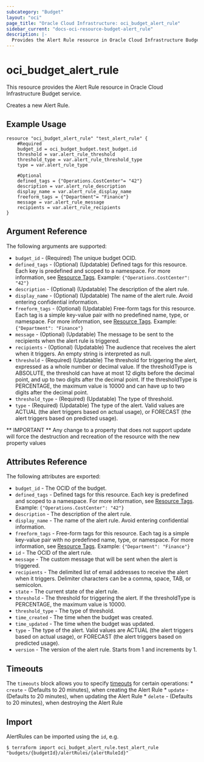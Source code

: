 ```yaml
---
subcategory: "Budget"
layout: "oci"
page_title: "Oracle Cloud Infrastructure: oci_budget_alert_rule"
sidebar_current: "docs-oci-resource-budget-alert_rule"
description: |-
  Provides the Alert Rule resource in Oracle Cloud Infrastructure Budget service
---
```


# oci_budget_alert_rule
This resource provides the Alert Rule resource in Oracle Cloud Infrastructure Budget service.

Creates a new Alert Rule.


## Example Usage

```hcl
resource "oci_budget_alert_rule" "test_alert_rule" {
	#Required
	budget_id = oci_budget_budget.test_budget.id
	threshold = var.alert_rule_threshold
	threshold_type = var.alert_rule_threshold_type
	type = var.alert_rule_type

	#Optional
	defined_tags = {"Operations.CostCenter"= "42"}
	description = var.alert_rule_description
	display_name = var.alert_rule_display_name
	freeform_tags = {"Department"= "Finance"}
	message = var.alert_rule_message
	recipients = var.alert_rule_recipients
}
```

## Argument Reference

The following arguments are supported:

* `budget_id` - (Required) The unique budget OCID.
* `defined_tags` - (Optional) (Updatable) Defined tags for this resource. Each key is predefined and scoped to a namespace. For more information, see [Resource Tags](https://docs.cloud.oracle.com/iaas/Content/General/Concepts/resourcetags.htm).  Example: `{"Operations.CostCenter": "42"}` 
* `description` - (Optional) (Updatable) The description of the alert rule.
* `display_name` - (Optional) (Updatable) The name of the alert rule. Avoid entering confidential information.
* `freeform_tags` - (Optional) (Updatable) Free-form tags for this resource. Each tag is a simple key-value pair with no predefined name, type, or namespace. For more information, see [Resource Tags](https://docs.cloud.oracle.com/iaas/Content/General/Concepts/resourcetags.htm).  Example: `{"Department": "Finance"}` 
* `message` - (Optional) (Updatable) The message to be sent to the recipients when the alert rule is triggered.
* `recipients` - (Optional) (Updatable) The audience that receives the alert when it triggers. An empty string is interpreted as null.
* `threshold` - (Required) (Updatable) The threshold for triggering the alert, expressed as a whole number or decimal value. If the thresholdType is ABSOLUTE, the threshold can have at most 12 digits before the decimal point, and up to two digits after the decimal point. If the thresholdType is PERCENTAGE, the maximum value is 10000 and can have up to two digits after the decimal point. 
* `threshold_type` - (Required) (Updatable) The type of threshold.
* `type` - (Required) (Updatable) The type of the alert. Valid values are ACTUAL (the alert triggers based on actual usage), or FORECAST (the alert triggers based on predicted usage). 


** IMPORTANT **
Any change to a property that does not support update will force the destruction and recreation of the resource with the new property values

## Attributes Reference

The following attributes are exported:

* `budget_id` - The OCID of the budget.
* `defined_tags` - Defined tags for this resource. Each key is predefined and scoped to a namespace. For more information, see [Resource Tags](https://docs.cloud.oracle.com/iaas/Content/General/Concepts/resourcetags.htm).  Example: `{"Operations.CostCenter": "42"}` 
* `description` - The description of the alert rule.
* `display_name` - The name of the alert rule. Avoid entering confidential information.
* `freeform_tags` - Free-form tags for this resource. Each tag is a simple key-value pair with no predefined name, type, or namespace. For more information, see [Resource Tags](https://docs.cloud.oracle.com/iaas/Content/General/Concepts/resourcetags.htm).  Example: `{"Department": "Finance"}` 
* `id` - The OCID of the alert rule.
* `message` - The custom message that will be sent when the alert is triggered.
* `recipients` - The delimited list of email addresses to receive the alert when it triggers. Delimiter characters can be a comma, space, TAB, or semicolon. 
* `state` - The current state of the alert rule.
* `threshold` - The threshold for triggering the alert. If the thresholdType is PERCENTAGE, the maximum value is 10000. 
* `threshold_type` - The type of threshold.
* `time_created` - The time when the budget was created.
* `time_updated` - The time when the budget was updated.
* `type` - The type of the alert. Valid values are ACTUAL (the alert triggers based on actual usage), or FORECAST (the alert triggers based on predicted usage). 
* `version` - The version of the alert rule. Starts from 1 and increments by 1.

## Timeouts

The `timeouts` block allows you to specify [timeouts](https://registry.terraform.io/providers/oracle/oci/latest/docs/guides/changing_timeouts) for certain operations:
	* `create` - (Defaults to 20 minutes), when creating the Alert Rule
	* `update` - (Defaults to 20 minutes), when updating the Alert Rule
	* `delete` - (Defaults to 20 minutes), when destroying the Alert Rule


## Import

AlertRules can be imported using the `id`, e.g.

```
$ terraform import oci_budget_alert_rule.test_alert_rule "budgets/{budgetId}/alertRules/{alertRuleId}" 
```

